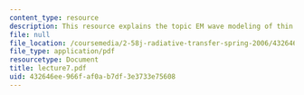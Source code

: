 ```yaml
---
content_type: resource
description: This resource explains the topic EM wave modeling of thin films.
file: null
file_location: /coursemedia/2-58j-radiative-transfer-spring-2006/432646ee966faf0ab7df3e3733e75608_lecture7.pdf
file_type: application/pdf
resourcetype: Document
title: lecture7.pdf
uid: 432646ee-966f-af0a-b7df-3e3733e75608
---
```

